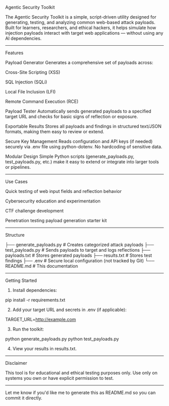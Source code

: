 
Agentic Security Toolkit

The Agentic Security Toolkit is a simple, script-driven utility designed for generating, testing, and analyzing common web-based attack payloads. Built for learners, researchers, and ethical hackers, it helps simulate how injection payloads interact with target web applications — without using any AI dependencies.


---

Features

Payload Generator
Generates a comprehensive set of payloads across:

Cross-Site Scripting (XSS)

SQL Injection (SQLi)

Local File Inclusion (LFI)

Remote Command Execution (RCE)


Payload Tester
Automatically sends generated payloads to a specified target URL and checks for basic signs of reflection or exposure.

Exportable Results
Stores all payloads and findings in structured text/JSON formats, making them easy to review or extend.

Secure Key Management
Reads configuration and API keys (if needed) securely via .env file using python-dotenv. No hardcoding of sensitive data.

Modular Design
Simple Python scripts (generate_payloads.py, test_payloads.py, etc.) make it easy to extend or integrate into larger tools or pipelines.



---

Use Cases

Quick testing of web input fields and reflection behavior

Cybersecurity education and experimentation

CTF challenge development

Penetration testing payload generation starter kit



---

Structure

├── generate_payloads.py   # Creates categorized attack payloads
├── test_payloads.py       # Sends payloads to target and logs reflections
├── payloads.txt           # Stores generated payloads
├── results.txt            # Stores test findings
├── .env                   # Secure local configuration (not tracked by Git)
└── README.md              # This documentation


---

Getting Started

1. Install dependencies:

pip install -r requirements.txt


2. Add your target URL and secrets in .env (if applicable):

TARGET_URL=http://example.com


3. Run the toolkit:

python generate_payloads.py
python test_payloads.py


4. View your results in results.txt.




---

Disclaimer

This tool is for educational and ethical testing purposes only. Use only on systems you own or have explicit permission to test.


---

Let me know if you'd like me to generate this as README.md so you can commit it directly.

